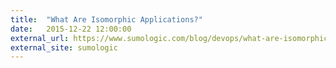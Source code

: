 ```yaml
---
title:  "What Are Isomorphic Applications?"
date:   2015-12-22 12:00:00
external_url: https://www.sumologic.com/blog/devops/what-are-isomorphic-applications/
external_site: sumologic
---
```

